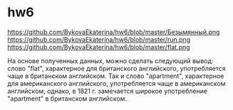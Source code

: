 # hw6
https://github.com/BykovaEkaterina/hw6/blob/master/Безымянный.png
https://github.com/BykovaEkaterina/hw6/blob/master/run.png
https://github.com/BykovaEkaterina/hw6/blob/master/flat.png

На основе полученных данных, можно сделать следующий вывод: слово "flat", характерное для британского английского, употребляется чаще в британском английском. Так и слово "apartment", характерное для американского английского, употребляется чаще в американском английском, однако, в 1821 г. замечается широкое употребление "apartment" в британском английском.
